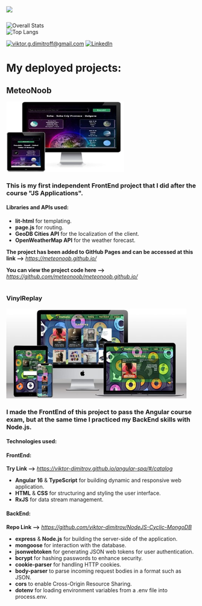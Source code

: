 

<h1>
  <a href="https://git.io/typing-svg">
    <img src="https://readme-typing-svg.herokuapp.com?font=monospace+Code&size=40&pause=700&color=5fc397&width=445&height=63&lines=Hi+There!;I'm+Viktor+Dimitrov">
  </a>
</h1>

![Overall Stats](https://github-readme-stats.vercel.app/api?username=viktor-dimitrov&count_private=true&show_icons=false&hide=contribs&theme=vue)  
![Top Langs](https://github-readme-stats.vercel.app/api/top-langs/?username=viktor-dimitrov&layout=compact&theme=vue)

 <a href="mailto:viktor.g.dimitroff@gmail.com">![viktor.g.dimitroff@gmail.com](https://img.shields.io/badge/Gmail-D14836?style=for-the-badge&logo=gmail&logoColor=white)</a>  <a href="https://www.linkedin.com/in/viktor-g-dimitrov/">![LinkedIn](https://img.shields.io/badge/LinkedIn-0077B5?style=for-the-badge&logo=linkedin&logoColor=white)</a>  

 # My deployed projects:

 ## MeteoNoob

 ![meteonoob](https://github.com/viktor-dimitrov/viktor-dimitrov/blob/main/images/meteonoob_1.jpg?raw=true)

### This is my first independent FrontEnd project that I did after the course "JS Applications".
#### Libraries and APIs used:
- **lit-html** for templating.
- **page.js** for routing.
- **GeoDB Cities API** for the localization of the client.
- **OpenWeatherMap API** for the weather forecast.

**The project has been added to GitHub Pages and can be accessed at this link -->**  *https://meteonoob.github.io/*

**You can view the project code here -->**  *https://github.com/meteonoob/meteonoob.github.io/*
#

### VinylReplay

![vinylreplay](https://github.com/viktor-dimitrov/viktor-dimitrov/blob/main/images/vinylreplay_1.jpg?raw=true)

### I made the FrontEnd of this project to pass the **Angular** course exam, but at the same time I practiced my BackEnd skills with Node.js.
#### Technologies used:

#### FrontEnd:
**Try Link -->** *https://viktor-dimitrov.github.io/angular-spa/#/catalog* 
  - **Angular 16** & **TypeScript**  for building dynamic and responsive web application.
  - **HTML** & **CSS**  for structuring and styling the user interface.
  - **RxJS** for data stream management.

#### BackEnd: 
  **Repo Link -->**  *https://github.com/viktor-dimitrov/NodeJS-Cyclic-MongoDB*
  - **express** & **Node.js** for building the server-side of the application.
  - **mongoose** for interaction with the database.
  - **jsonwebtoken** for generating JSON web tokens for user authentication.
  - **bcrypt** for hashing passwords to enhance security.
  - **cookie-parser** for handling HTTP cookies.
  - **body-parser**  to parse incoming request bodies in a format such as JSON.
  - **cors** to enable Cross-Origin Resource Sharing.
  - **dotenv** for loading environment variables from a .env file into process.env.







 




















